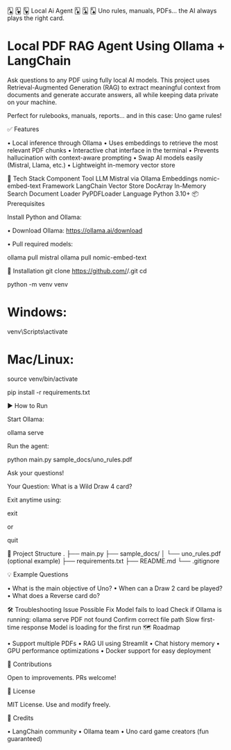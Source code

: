 🂡 🂱 🂽 Local Ai Agent 🃁 🃔 🂮
Uno rules, manuals, PDFs... the AI always plays the right card.

# Local PDF RAG Agent Using Ollama + LangChain

Ask questions to any PDF using fully local AI models. This project uses Retrieval-Augmented Generation (RAG) to extract meaningful context from documents and generate accurate answers, all while keeping data private on your machine.

Perfect for rulebooks, manuals, reports… and in this case: Uno game rules!

✅ Features

• Local inference through Ollama
• Uses embeddings to retrieve the most relevant PDF chunks
• Interactive chat interface in the terminal
• Prevents hallucination with context-aware prompting
• Swap AI models easily (Mistral, Llama, etc.)
• Lightweight in-memory vector store

🔧 Tech Stack
Component	Tool
LLM	Mistral via Ollama
Embeddings	nomic-embed-text
Framework	LangChain
Vector Store	DocArray In-Memory Search
Document Loader	PyPDFLoader
Language	Python 3.10+
📦 Prerequisites

Install Python and Ollama:

• Download Ollama: https://ollama.ai/download

• Pull required models:

ollama pull mistral
ollama pull nomic-embed-text

🚀 Installation
git clone https://github.com/<your-username>/<your-repo-name>.git
cd <your-repo-name>

python -m venv venv
# Windows:
venv\Scripts\activate
# Mac/Linux:
source venv/bin/activate

pip install -r requirements.txt

▶️ How to Run

Start Ollama:

ollama serve


Run the agent:

python main.py sample_docs/uno_rules.pdf


Ask your questions!

Your Question: What is a Wild Draw 4 card?


Exit anytime using:

exit


or

quit

📁 Project Structure
.
├── main.py
├── sample_docs/
│   └── uno_rules.pdf  (optional example)
├── requirements.txt
├── README.md
└── .gitignore


💡 Example Questions

• What is the main objective of Uno?
• When can a Draw 2 card be played?
• What does a Reverse card do?

🛠 Troubleshooting
Issue	Possible Fix
Model fails to load	Check if Ollama is running: ollama serve
PDF not found	Confirm correct file path
Slow first-time response	Model is loading for the first run
🗺 Roadmap

• Support multiple PDFs
• RAG UI using Streamlit
• Chat history memory
• GPU performance optimizations
• Docker support for easy deployment

🤝 Contributions

Open to improvements. PRs welcome!

📜 License

MIT License. Use and modify freely.

🙌 Credits

• LangChain community
• Ollama team
• Uno card game creators (fun guaranteed)
